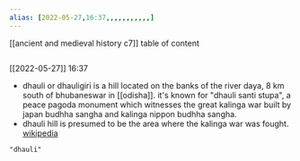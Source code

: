 ```yaml
---
alias: [2022-05-27,16:37,,,,,,,,,,,]
---
```

[[ancient and medieval history c7]]
table of content
```toc
```

[[2022-05-27]] 16:37
- dhauli or dhauligiri is a hill located on the banks of the river daya, 8 km south of bhubaneswar in [[odisha]]. it's known for "dhauli santi stupa", a peace pagoda monument which witnesses the great kalinga war built by japan budhha sangha and kalinga nippon budhha sangha.
- dhauli hill is presumed to be the area where the kalinga war was fought.
[wikipedia](https://en.wikipedia.org/wiki/dhauli)
```query
"dhauli"
```